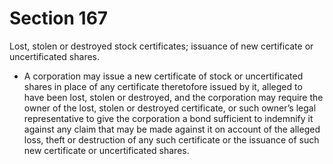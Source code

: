 # Section 167

Lost, stolen or destroyed stock certificates; issuance of new certificate or uncertificated shares.

- A corporation may issue a new certificate of stock or uncertificated shares in place of any certificate theretofore issued by it, alleged to have been lost, stolen or destroyed, and the corporation may require the owner of the lost, stolen or destroyed certificate, or such owner’s legal representative to give the corporation a bond sufficient to indemnify it against any claim that may be made against it on account of the alleged loss, theft or destruction of any such certificate or the issuance of such new certificate or uncertificated shares.